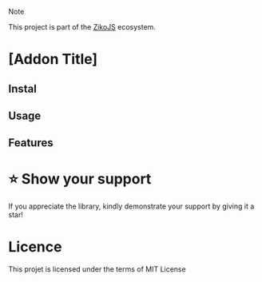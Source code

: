 > [!NOTE]  
> This project is part of the [ZikoJS](https://github.com/zakarialaoui10/ziko.js) ecosystem.

# [Addon Title]

<!-- Overview Or Description-->

## Instal 

## Usage

## Features

# ⭐️ Show your support

If you appreciate the library, kindly demonstrate your support by giving it a star!<br>

<!--## Financial support-->

# Licence
This projet is licensed under the terms of MIT License
